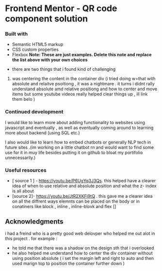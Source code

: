 # Frontend Mentor - QR code component solution


### Built with

- Semantic HTML5 markup
- CSS custom properties
- Flexbox
**Note: These are just examples. Delete this note and replace the list above with your own choices**

* there are two things that i found kind of challenging 
1. was centering the content in the  container div (i tried doing w=that with absolute and relaitve psoitiong , it was a nightmare . it turns i didnt rally understand absolute amd relative positiong and how to center and move items but some youtube videos really helped clear things up , ill link them belo )




### Continued development

I would like to learn more about adding functionality to websites using javascript and eventually , as well as eventually coming around to learning more about backend (using SQL etc.)

I also would like to learn how to embed chatbots or generally NLP tech in future sites .(im working on a little chatbot rn and would want to find some use for it in muy life besides putting it on github to bloat my portifolio unnecessarily.)



### Useful resources

- [ source 1 ] - https://youtu.be/P6UgYq3J3Qs. this helped have  a clearer idea of when to use relative and absolute position and what the z- index is all about 
- [source 2]- https://youtu.be/JtR2XKFj9tQ . this gave me a clearer idea on all the diffrent ways elemnts can be placed on the body or in conatiners like block , inline , inline-blovk and flex 
[]


## Acknowledgments

i had a freind who is a pretty good web delovper who helped me out alot in this project . for example :
 * he told me that there was a shadow on the design sth that i overlooked 
 * he also helped me understand how to center the div container without using position absolute ( i set the margin left and right to auto and then used marign top to position the container further down )

